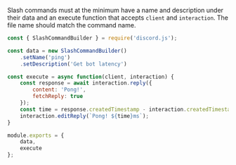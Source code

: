 Slash commands must at the minimum have a name and description under their data and an execute function that accepts `client` and `interaction`.
The file name should match the command name.

```javascript
const { SlashCommandBuilder } = require('discord.js');

const data = new SlashCommandBuilder()
    .setName('ping')
    .setDescription('Get bot latency')

const execute = async function(client, interaction) {
    const response = await interaction.reply({
        content: 'Pong!',
        fetchReply: true
    });
    const time = response.createdTimestamp - interaction.createdTimestamp;
    interaction.editReply(`Pong! ${time}ms`);
}

module.exports = {
    data,
    execute 
};
```